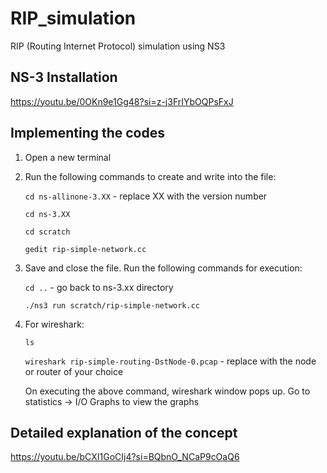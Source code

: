 # RIP_simulation
RIP (Routing Internet Protocol) simulation using NS3

## NS-3 Installation
https://youtu.be/0OKn9e1Gg48?si=z-j3FrIYbOQPsFxJ

## Implementing the codes
1. Open a new terminal
2. Run the following commands to create and write into the file:
   
   `cd ns-allinone-3.XX`  - replace XX with the version number
   
   `cd ns-3.XX`
   
   `cd scratch`
   
   `gedit rip-simple-network.cc`
   
4. Save and close the file. Run the following commands for execution:
   
   `cd ..` - go back to ns-3.xx directory
   
   `./ns3 run scratch/rip-simple-network.cc`
   
6. For wireshark:
   
   `ls`
   
   `wireshark rip-simple-routing-DstNode-0.pcap` - replace with the node or router of your choice
   
   On executing the above command, wireshark window pops up. Go to statistics -> I/O Graphs to view the graphs

## Detailed explanation of the concept
https://youtu.be/bCXI1GoCIj4?si=BQbnO_NCaP9cOaQ6

